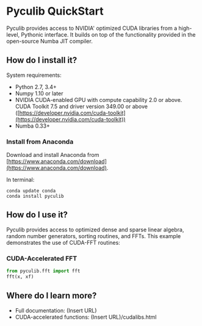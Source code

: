 # Pyculib QuickStart

Pyculib provides access to NVIDIA' optimized CUDA libraries
from a high-level, Pythonic interface. It builds on top of the functionality
provided in the open-source Numba JIT compiler.


## How do I install it?

System requirements:

* Python 2.7, 3.4+
* Numpy 1.10 or later
* NVIDIA CUDA-enabled GPU with compute
  capability 2.0 or above. CUDA Toolkit 7.5 and driver version 349.00 or above
  ([https://developer.nvidia.com/cuda-toolkit](https://developer.nvidia.com/cuda-toolkit))
* Numba 0.33+

### Install from Anaconda

Download and install Anaconda from
[https://www.anaconda.com/download](https://www.anaconda.com/download).

In terminal:

```
conda update conda
conda install pyculib
```

## How do I use it?

Pyculib provides access to optimized dense and sparse linear algebra, random
number generators, sorting routines, and FFTs. This example demonstrates the use
of CUDA-FFT routines:


### CUDA-Accelerated FFT

```python
from pyculib.fft import fft
fft(x, xf)
```

## Where do I learn more?

* Full documentation: (Insert URL)
* CUDA-accelerated functions: (Insert URL)/cudalibs.html
